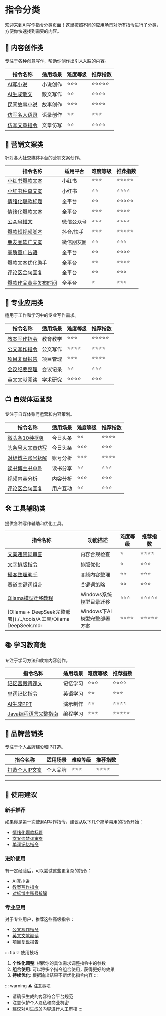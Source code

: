 # 指令分类

欢迎来到AI写作指令分类页面！这里按照不同的应用场景对所有指令进行了分类，方便你快速找到需要的内容。

## 📝 内容创作类

专注于各种创意写作，帮助你创作出引人入胜的内容。

| 指令名称 | 适用场景 | 难度等级 | 推荐指数 |
|---------|---------|---------|---------|
| [AI写小说](./内容创作/AI写小说指令.md) | 小说创作 | ⭐⭐⭐ | ⭐⭐⭐⭐⭐ |
| [AI生成散文](./内容创作/AI生成散文指令.md) | 散文写作 | ⭐⭐ | ⭐⭐⭐⭐ |
| [民间故事小说](./内容创作/民间故事.md) | 故事创作 | ⭐⭐⭐ | ⭐⭐⭐⭐ |
| [仿写名人语录](./内容创作/金句仿写.md) | 语录创作 | ⭐⭐ | ⭐⭐⭐ |
| [仿写文章指令](./内容创作/仿写文章指令.md) | 文章仿写 | ⭐⭐ | ⭐⭐⭐⭐ |

## 📱 营销文案类

针对各大社交媒体平台的营销文案创作。

| 指令名称 | 适用平台 | 难度等级 | 推荐指数 |
|---------|---------|---------|---------|
| [小红书爆款文案](./营销推广/小红书爆款.md) | 小红书 | ⭐⭐⭐ | ⭐⭐⭐⭐⭐ |
| [小红书种草文案](./营销推广/小红书种草.md) | 小红书 | ⭐⭐ | ⭐⭐⭐⭐ |
| [情绪化爆款标题](./营销推广/情感标题.md) | 全平台 | ⭐⭐ | ⭐⭐⭐⭐⭐ |
| [情绪化爆款文案](./营销推广/情感内容.md) | 全平台 | ⭐⭐⭐ | ⭐⭐⭐⭐ |
| [公众号推文](./营销推广/微信文章.md) | 微信公众号 | ⭐⭐⭐ | ⭐⭐⭐⭐ |
| [爆款短视频脚本](./内容创作/短视频脚本.md) | 抖音/快手 | ⭐⭐⭐ | ⭐⭐⭐⭐⭐ |
| [朋友圈软广文案](./营销推广/微信朋友圈.md) | 微信朋友圈 | ⭐⭐ | ⭐⭐⭐ |
| [高质量广告语](./营销推广/广告文案.md) | 全平台 | ⭐⭐ | ⭐⭐⭐⭐ |
| [爆款文案优化助手](./营销推广/内容优化.md) | 全平台 | ⭐⭐ | ⭐⭐⭐⭐ |
| [评论区金句回复](./营销推广/评论互动.md) | 全平台 | ⭐⭐ | ⭐⭐⭐ |
| [爆款作品黄金发布时间](./营销推广/黄金时间.md) | 全平台 | ⭐ | ⭐⭐⭐ |

## 💼 专业应用类

适用于工作和学习中的专业写作需求。

| 指令名称 | 适用场景 | 难度等级 | 推荐指数 |
|---------|---------|---------|---------|
| [教案写作指令](./专业技能/教案写作指令.md) | 教育教学 | ⭐⭐⭐ | ⭐⭐⭐⭐⭐ |
| [公文写作指令](./专业技能/公文写作指令.md) | 公文写作 | ⭐⭐⭐⭐ | ⭐⭐⭐⭐ |
| [项目复盘报告](./专业技能/项目复盘报告.md) | 项目管理 | ⭐⭐⭐ | ⭐⭐⭐⭐ |
| [会议纪要整理](./专业技能/会议纪要整理.md) | 会议记录 | ⭐⭐ | ⭐⭐⭐ |
| [英文文献阅读](./专业技能/英文文献阅读.md) | 学术研究 | ⭐⭐⭐⭐ | ⭐⭐⭐ |

## 📺 自媒体运营类

专注于自媒体账号运营和内容策划。

| 指令名称 | 适用场景 | 难度等级 | 推荐指数 |
|---------|---------|---------|---------|
| [微头条10种框架](./媒体运营/微头条框架创作指令.md) | 今日头条 | ⭐⭐ | ⭐⭐⭐⭐ |
| [头条号大文章仿写](./媒体运营/头条文章.md) | 今日头条 | ⭐⭐⭐ | ⭐⭐⭐ |
| [对标博主账号拆解](./媒体运营/对标博主账号拆解指令.md) | 账号分析 | ⭐⭐⭐ | ⭐⭐⭐⭐ |
| [读书博主书单号](./媒体运营/好书推荐.md) | 读书分享 | ⭐⭐ | ⭐⭐⭐ |
| [视频内容分析](./媒体运营/视频分析.md) | 内容分析 | ⭐⭐⭐ | ⭐⭐⭐ |
| [评论区金句回复](./媒体运营/评论回复.md) | 用户互动 | ⭐⭐ | ⭐⭐⭐ |

## 🛠️ 工具辅助类

提供各种写作辅助和优化工具。

| 指令名称 | 功能描述 | 难度等级 | 推荐指数 |
|---------|---------|---------|---------|
| [文案违禁词审查](./tools/内容审核.md) | 内容合规检查 | ⭐ | ⭐⭐⭐⭐ |
| [文字排版指令](./tools/文本格式化.md) | 排版优化 | ⭐ | ⭐⭐⭐ |
| [播客整理助手](./tools/播客整理器.md) | 音频内容整理 | ⭐⭐ | ⭐⭐⭐ |
| [赛道关键词组合](./tools/关键词组合.md) | 关键词策略 | ⭐⭐ | ⭐⭐⭐ |
| [Ollama模型迁移教程](./../tools/AI工具/Ollama迁移.md) | Windows系统模型目录迁移 | ⭐⭐⭐ | ⭐⭐⭐⭐⭐ |
| [Ollama + DeepSeek完整部署](./../tools/AI工具/Ollama DeepSeek.md) | Windows下AI模型完整部署方案 | ⭐⭐⭐⭐ | ⭐⭐⭐⭐⭐ |

## 📚 学习教育类

专注于学习方法和教育内容创作。

| 指令名称 | 适用场景 | 难度等级 | 推荐指数 |
|---------|---------|---------|---------|
| [记忆宫殿背课文](./教育学习/记忆宫殿.md) | 记忆学习 | ⭐⭐⭐ | ⭐⭐⭐⭐ |
| [单词记忆指令](./教育学习/单词记忆.md) | 英语学习 | ⭐⭐ | ⭐⭐⭐ |
| [AI生成PPT](./教育学习/AI制作PPT.md) | 演示制作 | ⭐⭐ | ⭐⭐⭐⭐ |
| [Java编程语言完整指南](Java编程指南.md) | 编程学习 | ⭐⭐⭐ | ⭐⭐⭐⭐⭐ |

## 🎯 品牌营销类

专注于个人品牌建设和IP打造。

| 指令名称 | 适用场景 | 难度等级 | 推荐指数 |
|---------|---------|---------|---------|
| [打造个人IP文案](./品牌营销/个人IP文案指令.md) | 个人品牌 | ⭐⭐⭐ | ⭐⭐⭐⭐ |

---

## 🎯 使用建议

### 新手推荐
如果你是第一次使用AI写作指令，建议从以下几个简单易用的指令开始：
- [情绪化爆款标题](./营销推广/情感标题.md)
- [文案违禁词审查](./tools/内容审核.md)
- [单词记忆指令](./教育学习/单词记忆.md)

### 进阶使用
有一定经验后，可以尝试这些更复杂的指令：
- [AI写小说](./内容创作/AI写小说指令.md)
- [教案写作指令](./专业技能/教案写作指令.md)
- [对标博主账号拆解](./媒体运营/对标博主账号拆解指令.md)

### 专业应用
对于专业用户，推荐这些高级指令：
- [公文写作指令](./专业技能/公文写作指令.md)
- [英文文献阅读](./专业技能/英文文献阅读.md)
- [项目复盘报告](./专业技能/项目复盘报告.md)

::: tip 💡 使用技巧
1. **个性化调整**: 根据你的具体需求调整指令中的参数
2. **组合使用**: 可以将多个指令组合使用，获得更好的效果
3. **持续优化**: 根据输出结果不断优化指令内容
:::

::: warning ⚠️ 注意事项
- 请确保生成的内容符合平台规范
- 注意保护个人隐私和商业机密
- 建议对AI生成的内容进行人工审核
:::